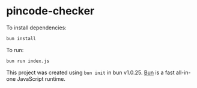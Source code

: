 # pincode-checker

To install dependencies:

```bash
bun install
```

To run:

```bash
bun run index.js
```

This project was created using `bun init` in bun v1.0.25. [Bun](https://bun.sh) is a fast all-in-one JavaScript runtime.
